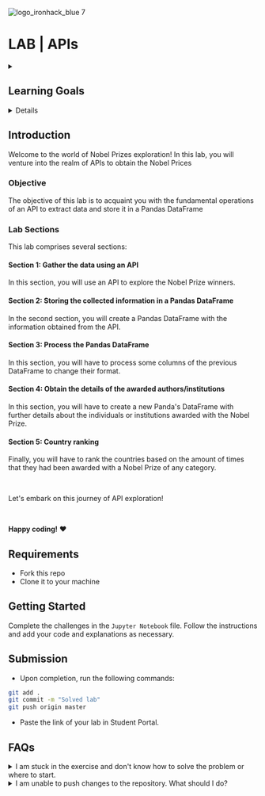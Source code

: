 ![logo_ironhack_blue 7](https://user-images.githubusercontent.com/23629340/40541063-a07a0a8a-601a-11e8-91b5-2f13e4e6b441.png)

# LAB | APIs
<details>
  <summary>
   <h2>Learning Goals</h2>
  </summary>

  This lab allows you to practice and apply the concepts and techniques taught in class. 

  Upon completion of this lab, you will be able to:
  
- Use Python libraries such as requests, BautifulSoup, to extract data from APIs, and convert extracted data into a suitable Panda's DataFRame

  <br>
  <hr> 

</details>

<details>

</details>


## Introduction

Welcome to the world of Nobel Prizes exploration! In this lab, you will venture into the realm of APIs to obtain the Nobel Prices 

### **Objective**

The objective of this lab is to acquaint you with the fundamental operations of an API to extract data and store it in a Pandas DataFrame 

### **Lab Sections**

This lab comprises several sections:

#### **Section 1: Gather the data using an API**

In this section, you will use an API to explore the Nobel Prize winners. 

#### **Section 2: Storing the collected information in a Pandas DataFrame**

In the second section, you will create a Pandas DataFrame with the information obtained from the API. 

#### **Section 3: Process the Pandas DataFrame**

In this section, you will have to process some columns of the previous DataFrame to change their format.

#### **Section 4: Obtain the details of the awarded authors/institutions**

In this section, you will have to create a new Panda's DataFrame with further details about the individuals or institutions awarded with the Nobel Prize.

#### **Section 5: Country ranking**

Finally, you will have to rank the countries based on the amount of times that they had been awarded with a Nobel Prize of any category.

<br>

Let's embark on this journey of API exploration!

<br>

**Happy coding!** :heart:


## Requirements

- Fork this repo
- Clone it to your machine

## Getting Started

Complete the challenges in the `Jupyter Notebook` file. Follow the instructions and add your code and explanations as necessary.

## Submission

- Upon completion, run the following commands:

```bash
git add .
git commit -m "Solved lab"
git push origin master
```

- Paste the link of your lab in Student Portal.


## FAQs
<details>
  <summary>I am stuck in the exercise and don't know how to solve the problem or where to start.</summary>
  <br>

  If you are stuck in your code and don't know how to solve the problem or where to start, you should take a step back and try to form a clear question about the specific issue you are facing. This will help you narrow down the problem and come up with potential solutions.


  For example, is it a concept that you don't understand, or are you receiving an error message that you don't know how to fix? It is usually helpful to try to state the problem as clearly as possible, including any error messages you are receiving. This can help you communicate the issue to others and potentially get help from classmates or online resources. 


  Once you have a clear understanding of the problem, you will be able to start working toward the solution.

  [Back to top](#faqs)

</details>


<details>
  <summary>I am unable to push changes to the repository. What should I do?</summary>
  <br>

There are a couple of possible reasons why you may be unable to *push* changes to a Git repository:

1. **You have not committed your changes:** Before you can push your changes to the repository, you need to commit them using the `git commit` command. Make sure you have committed your changes and try pushing again. To do this, run the following terminal commands from the project folder:
  ```bash
  git add .
  git commit -m "Your commit message"
  git push
  ```
2. **You do not have permission to push to the repository:** If you have cloned the repository directly from the main Ironhack repository without making a *Fork* first, you do not have write access to the repository.
To check which remote repository you have cloned, run the following terminal command from the project folder:
  ```bash
  git remote -v
  ```
If the link shown is the same as the main Ironhack repository, you will need to fork the repository to your GitHub account first and then clone your fork to your local machine to be able to push the changes.

**Note**: You should make a copy of your local code to avoid losing it in the process.

  [Back to top](#faqs)

</details>

